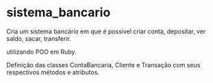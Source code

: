 # sistema_bancario

Cria um sistema bancário em que é possivel criar conta, depositar, ver saldo, sacar, transferir.

utilizando POO em Ruby.

Definição das classes ContaBancaria, Cliente e Transação com seus respectivos métodos e atributos.